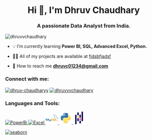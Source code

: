 <h1 align="center">Hi 👋, I'm Dhruv Chaudhary</h1>
<h3 align="center">A passionate Data Analyst from India.</h3>

<p align="left"> <img src="https://komarev.com/ghpvc/?username=dhruvvchaudhary&label=Profile%20views&color=0e75b6&style=flat" alt="dhruvvchaudhary" /> </p>

- 💡 I’m currently learning **Power BI, SQL, Advanced Excel, Python.**

- 👨‍💻 All of my projects are available at [fjdsbfjadsf](fjdsbfjadsf)

- 📧 How to reach me **dhruvc01234@gmail.com**

<h3 align="left">Connect with me:</h3>
<p align="left">
<a href="https://linkedin.com/in/dhruv-chaudharyy" target="blank"><img align="center" src="https://raw.githubusercontent.com/rahuldkjain/github-profile-readme-generator/master/src/images/icons/Social/linked-in-alt.svg" alt="dhruv-chaudharyy" height="30" width="40" /></a>
<a href="https://instagram.com/dhruvvvchaudhary" target="blank"><img align="center" src="https://raw.githubusercontent.com/rahuldkjain/github-profile-readme-generator/master/src/images/icons/Social/instagram.svg" alt="dhruvvvchaudhary" height="30" width="40" /></a>
</p>

<h3 align="left">Languages and Tools:</h3>
<p align="left"> <a href="https://powerbi.microsoft.com/en-au/" target="_blank" rel="noreferrer"> <img src="https://logos-world.net/wp-content/uploads/2022/02/Microsoft-Power-BI-Symbol.png" alt="PowerBi" width="40" height="40"/> </a> 
  <a href="https://www.microsoft.com/en-in/microsoft-365/excel" target="_blank" rel="noreferrer"> <img src="https://cdn1.iconfinder.com/data/icons/famous-brand-apps/100/_-04-512.png" alt="Excel" width="40" height="40"/> </a> 
  </a> <a href="https://www.mysql.com/" target="_blank" rel="noreferrer"> <img src="https://raw.githubusercontent.com/devicons/devicon/master/icons/mysql/mysql-original-wordmark.svg" alt="mysql" width="40" height="40"/> </a>
  </a> <a href="https://www.python.org" target="_blank" rel="noreferrer"> <img src="https://raw.githubusercontent.com/devicons/devicon/master/icons/python/python-original.svg" alt="python" width="40" height="40"/> </a>
  <a href="https://pandas.pydata.org/" target="_blank" rel="noreferrer"> <img src="https://raw.githubusercontent.com/devicons/devicon/2ae2a900d2f041da66e950e4d48052658d850630/icons/pandas/pandas-original.svg" alt="pandas" width="40" height="40"/> </a>

  <a href="https://seaborn.pydata.org/" target="_blank" rel="noreferrer"> <img src="https://seaborn.pydata.org/_images/logo-mark-lightbg.svg" alt="seaborn" width="40" height="40"/> </a> </p>

